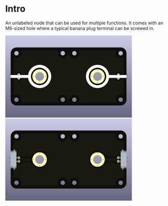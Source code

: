 # Intro  
An unlabeled node that can be used for multiple functions. It comes with an M6-sized hole where a typical banana plug terminal can be screwed in.

<img src="end-node-double_blank_TOP.png" alt="Circuit Diagram" width="400"> <img src="end-node-double_blank_BOTTOM.png" alt="Circuit Diagram" width="400">
